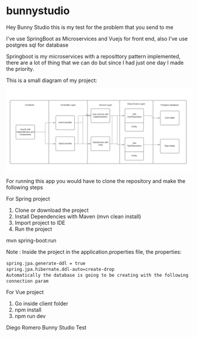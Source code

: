 # bunnystudio


Hey Bunny Studio this is my test for the problem that you send to me

I've use SpringBoot as Microservices and Vuejs for front end, also I've use postgres sql for database

Springboot is my microservices with a reposittory pattern implemented, there are a lot of thing that we can do but since I had just one day I made the priority.

This is a small diagram of my project:

![](BPMN%202.0.png)

For running this app you would have to clone the repository and make the following steps

For Spring project

1) Clone or download the project
2) Install Dependencies with Maven (mvn clean install)
3) Import project to IDE
4) Run the project

mvn spring-boot:run

Note : Inside the project in the application.properties file, the properties:
```
spring.jpa.generate-ddl = true
spring.jpa.hibernate.ddl-auto=create-drop
Automatically the database is going to be creating with the following connection param
```
For Vue project

1) Go inside client folder
2) npm install
3) npm run dev


Diego Romero Bunny Studio Test

